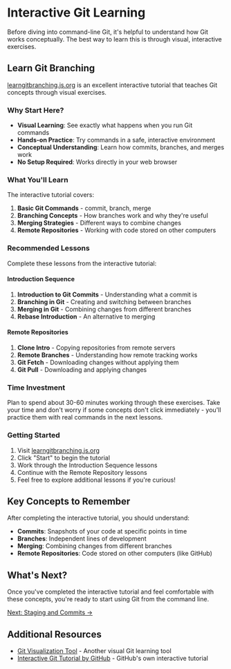 # Interactive Git Learning

Before diving into command-line Git, it's helpful to understand how Git works conceptually. The best way to learn this is through visual, interactive exercises.

## Learn Git Branching

[learngitbranching.js.org](https://learngitbranching.js.org) is an excellent interactive tutorial that teaches Git concepts through visual exercises.

### Why Start Here?

- **Visual Learning**: See exactly what happens when you run Git commands
- **Hands-on Practice**: Try commands in a safe, interactive environment
- **Conceptual Understanding**: Learn how commits, branches, and merges work
- **No Setup Required**: Works directly in your web browser

### What You'll Learn

The interactive tutorial covers:

1. **Basic Git Commands** - commit, branch, merge
2. **Branching Concepts** - How branches work and why they're useful
3. **Merging Strategies** - Different ways to combine changes
4. **Remote Repositories** - Working with code stored on other computers

### Recommended Lessons

Complete these lessons from the interactive tutorial:

#### Introduction Sequence

1. **Introduction to Git Commits** - Understanding what a commit is
2. **Branching in Git** - Creating and switching between branches
3. **Merging in Git** - Combining changes from different branches
4. **Rebase Introduction** - An alternative to merging

#### Remote Repositories

1. **Clone Intro** - Copying repositories from remote servers
2. **Remote Branches** - Understanding how remote tracking works
3. **Git Fetch** - Downloading changes without applying them
4. **Git Pull** - Downloading and applying changes

### Time Investment

Plan to spend about 30-60 minutes working through these exercises. Take your time and don't worry if some concepts don't click immediately - you'll practice them with real commands in the next lessons.

### Getting Started

1. Visit [learngitbranching.js.org](https://learngitbranching.js.org)
2. Click "Start" to begin the tutorial
3. Work through the Introduction Sequence lessons
4. Continue with the Remote Repository lessons
5. Feel free to explore additional lessons if you're curious!

## Key Concepts to Remember

After completing the interactive tutorial, you should understand:

- **Commits**: Snapshots of your code at specific points in time
- **Branches**: Independent lines of development
- **Merging**: Combining changes from different branches
- **Remote Repositories**: Code stored on other computers (like GitHub)

## What's Next?

Once you've completed the interactive tutorial and feel comfortable with these concepts, you're ready to start using Git from the command line.

[Next: Staging and Commits →](staging-commits.md)

## Additional Resources

- [Git Visualization Tool](https://git-school.github.io/visualizing-git/) - Another visual Git learning tool
- [Interactive Git Tutorial by GitHub](https://try.github.io/) - GitHub's own interactive tutorial
